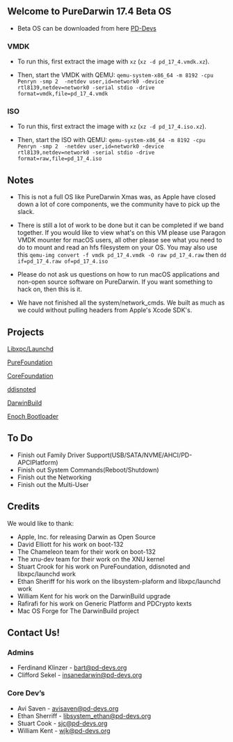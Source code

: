 ## Welcome to PureDarwin 17.4 Beta OS

* Beta OS can be downloaded from here [PD-Devs](https://www.pd-devs.org/Beta/)

### VMDK

* To run this, first extract the image with `xz` (`xz -d pd_17_4.vmdk.xz`).

* Then, start the VMDK with QEMU: `qemu-system-x86_64 -m 8192 -cpu Penryn -smp 2  -netdev user,id=network0 -device rtl8139,netdev=network0 -serial stdio -drive format=vmdk,file=pd_17_4.vmdk`

### ISO 

* To run this, first extract the image with `xz` (`xz -d pd_17_4.iso.xz`).

* Then, start the ISO with QEMU: `qemu-system-x86_64 -m 8192 -cpu Penryn -smp 2  -netdev user,id=network0 -device rtl8139,netdev=network0 -serial stdio -drive format=raw,file=pd_17_4.iso`

## Notes

* This is not a full OS like PureDarwin Xmas was, as Apple have closed down a lot of core components, we the community have to pick up the slack. 

* There is still a lot of work to be done but it can be completed if we band together. If you would like to view what's on this VM please use Paragon VMDK mounter for macOS users, all other please see what you need to do to mount and read an hfs filesystem on your OS. You may also use this `qemu-img convert -f vmdk pd_17_4.vmdk -O raw pd_17_4.raw`  then `dd if=pd_17_4.raw of=pd_17_4.iso`

* Please do not ask us questions on how to run macOS applications and non-open source software on PureDarwin. If you want something to hack on, then this is it.

* We have not finished all the system/network_cmds. We built as much as we could without pulling headers from Apple's Xcode SDK's.

## Projects 

[Libxpc/Launchd](https://github.com/PureDarwin/launchd-and-libxpc)

[PureFoundation](https://github.com/PureDarwin/PureFoundation)

[CoreFoundation](https://github.com/PureDarwin/CoreFoundation)

[ddisnoted](https://github.com/PureDarwin/ddistnoted)

[DarwinBuild](https://github.com/PureDarwin/DarwinBuild)

[Enoch Bootloader](http://forge.voodooprojects.org/p/chameleon/source/tree/HEAD/branches/ErmaC/Enoch)

## To Do

* Finish out Family Driver Support(USB/SATA/NVME/AHCI/PD-APCIPlatform)
* Finish out System Commands(Reboot/Shutdown)
* Finish out the Networking
* Finish out the Multi-User

## Credits
We would like to thank:

* Apple, Inc. for releasing Darwin as Open Source 
* David Elliott for his work on boot-132
* The Chameleon team for their work on boot-132
* The xnu-dev team for their work on the XNU kernel
* Stuart Crook for his work on PureFoundation, ddisnoted and libxpc/launchd work
* Ethan Sheriff for his work on the libsystem-plaform and libxpc/launchd work
* William Kent for his work on the DarwinBuild upgrade 
* Rafirafi for his work on Generic Platform and PDCrypto kexts
* Mac OS Forge for The DarwinBuild project 

## Contact Us!

### Admins

* Ferdinand Klinzer - bart@pd-devs.org
* Clifford Sekel - insanedarwin@pd-devs.org

### Core Dev’s

* Avi Saven - avisaven@pd-devs.org
* Ethan Sherriff - libsystem_ethan@pd-devs.org
* Stuart Cook - sjc@pd-devs.org
* William Kent - wjk@pd-devs.org
